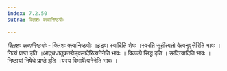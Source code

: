 ```yaml
---
index: 7.2.50
sutra: क्लिशः क्त्वानिष्ठयोः

---
```

_क्लिशः क्त्वानिष्ठयोः_ - क्लिशः क्त्वानिष्ठयोः ।इड्वा स्या॑दिति शेषः ।स्वरति सूती॑त्यतो वेत्यनुवृत्तेरिति भावः । नित्यं प्राप्त इति ।आद्र्धधातुकस्येड्वलादे॑रित्यनेनेति भावः । विकल्पे सिद्ध इति । ऊदित्त्वादिति भावः । निष्ठायां निषेधे प्राप्ते इति ।यस्य विभाषे॑त्यनेनेति भावः । 